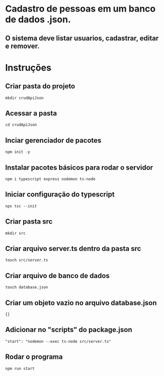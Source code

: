 # Cadastro de pessoas em um banco de dados .json.
## O sistema deve listar usuarios, cadastrar, editar e remover.
#
#
# Instruções
## Criar pasta do projeto
```
mkdir crudApiJson
```
## Acessar a pasta
```
cd crudApiJson
```
## Inciar gerenciador de pacotes
```
npm init -y
```
## Instalar pacotes básicos para rodar o servidor
```
npm i typescript express nodemon ts-node
```
## Iniciar configuração do typescript
```
npx tsc --init
```
## Criar pasta src
```
mkdir src
```
## Criar arquivo server.ts dentro da pasta src
```
touch src/server.ts
```
## Criar arquivo de banco de dados
```
touch database.json
```
## Criar um objeto vazio no arquivo database.json
```
{}
```
## Adicionar no "scripts" do package.json
```
"start": "nodemon --exec ts-node src/server.ts"
```
## Rodar o programa
```
npm run start
```